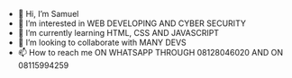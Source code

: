 - 👋 Hi, I’m Samuel
- 👀 I’m interested in WEB DEVELOPING AND CYBER SECURITY
- 🌱 I’m currently learning HTML, CSS AND JAVASCRIPT
- 💞️ I’m looking to collaborate with MANY DEVS
- 📫 How to reach me ON WHATSAPP THROUGH 08128046020 AND ON 08115994259

<!---
Akinr3000/Akinr3000 is a ✨ special ✨ repository because its `README.md` (this file) appears on your GitHub profile.
You can click the Preview link to take a look at your changes.
--->
